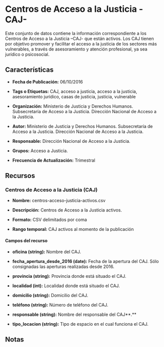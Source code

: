 Centros de Acceso a la Justicia -CAJ-
=====================================

Este conjunto de datos contiene la información correspondiente a los Centros de Acceso a la Justicia –CAJ- que están activos. Los CAJ tienen por objetivo promover y facilitar el acceso a la justicia de los sectores más vulnerables, a través de asesoramiento y atención profesional, ya sea jurídico o psicosocial.

Características
---------------

-   **Fecha de Publicación:** 06/10/2016

-   **Tags o Etiquetas:** CAJ, acceso a justicia, acceso a la justicia, asesoramiento jurídico, casas de justicia, justicia, vulnerable

-   **Organización:** Ministerio de Justicia y Derechos Humanos. Subsecretaría de Acceso a la Justicia. Dirección Nacional de Acceso a la Justicia.

-   **Autor:** Ministerio de Justicia y Derechos Humanos. Subsecretaría de Acceso a la Justicia. Dirección Nacional de Acceso a la Justicia.

-   **Responsable:** Dirección Nacional de Acceso a la Justicia.

-   **Grupos:** Acceso a Justicia.

-   **Frecuencia de Actualización:** Trimestral

Recursos
--------

### Centros de Acceso a la Justicia (CAJ)

-   **Nombre:** centros-acceso-justicia-activos.csv

-   **Descripción:** Centros de Acceso a la Justicia activos.

-   **Formato:** CSV delimitados por coma

-   **Rango temporal:** CAJ activos al momento de la publicación

#### Campos del recurso

-   **oficina (string):** Nombre del CAJ.

-   **fecha_apertura_desde_2016 (date):** Fecha de la apertura del CAJ. Sólo consignadas las aperturas realizadas desde 2016.

-   **provincia (string):** Provincia donde está situado el CAJ.

-   **localidad (int):** Localidad donde está situado el CAJ.

-   **domicilio (string):** Domicilio del CAJ.

-   **teléfono (string):** Número de teléfono del CAJ.

-   **responsable (string):** Nombre del responsable del CAJ**.**

-   **tipo_locacion (string):** Tipo de espacio en el cual funciona el CAJ.

Notas
-----

